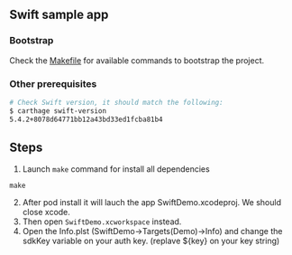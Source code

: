 ## Swift sample app
### Bootstrap
Check the [Makefile](Makefile) for available commands to bootstrap the project.  

### Other prerequisites
```bash
# Check Swift version, it should match the following:
$ carthage swift-version
5.4.2+8078d64771bb12a43bd33ed1fcba81b4
```

## Steps

1. Launch `make` command for install all dependencies

`make`

2. After pod install it will lauch the app SwiftDemo.xcodeproj. We should close xcode.
3. Then open `SwiftDemo.xcworkspace` instead.
4. Open the Info.plst (SwiftDemo->Targets(Demo)->Info) and change the sdkKey variable on your auth key. (replave ${key} on your key string)

